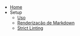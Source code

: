 - [Home](/pt-br/)
- Setup
  - [Uso](/pt-br/getting_started/usage.md) 
  - [Renderização de Markdown](/pt-br/configuration/markdown_rendering.md)
  - [Strict Linting](/pt-br/configuration/strict_linting.md)

[//]: # (- Getting started)

[//]: # (  - [Quick start]&#40;quickstart.md&#41;)

[//]: # (  - [Writing more pages]&#40;more-pages.md&#41;)

[//]: # (  - [Custom navbar]&#40;custom-navbar.md&#41;)

[//]: # (  - [Cover page]&#40;cover.md&#41;)

[//]: # ()
[//]: # (- Configuration)

[//]: # (  - [Configuration]&#40;configuration.md&#41;)

[//]: # (  - [Themes]&#40;themes.md&#41;)

[//]: # (  - [Using plugins]&#40;plugins.md&#41;)

[//]: # (  - [Markdown configuration]&#40;markdown.md&#41;)

[//]: # (  - [Language highlight]&#40;language-highlight.md&#41;)
